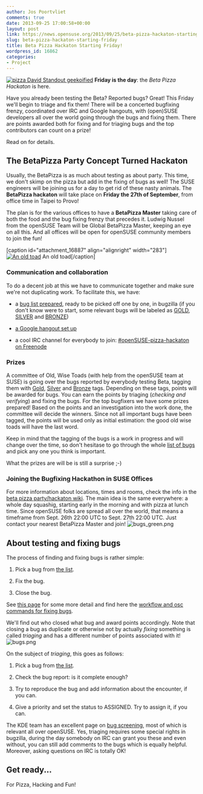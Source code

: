 ```yaml
---
author: Jos Poortvliet
comments: true
date: 2013-09-25 17:00:58+00:00
layout: post
link: https://news.opensuse.org/2013/09/25/beta-pizza-hackaton-starting-friday/
slug: beta-pizza-hackaton-starting-friday
title: Beta Pizza Hackaton Starting Friday!
wordpress_id: 16862
categories:
- Project
---
```


[![pizza David Standout geekoified](//news.opensuse.org/wp-content/uploads/2013/09/pizza-David-Standout-geekoified.png)](//www.flickr.com/photos/standout/)
**Friday is the day**: the _Beta Pizza Hackaton_ is here.

Have you already been testing the Beta? Reported bugs? Great! This Friday we'll begin to triage and fix them! There will be a concerted bugfixing frenzy, coordinated over IRC and Google hangouts, with (open)SUSE developers all over the world going through the bugs and fixing them. There are points awarded both for fixing and for triaging bugs and the top contributors can count on a prize!

Read on for details.<!-- more -->


## The BetaPizza Party Concept Turned Hackaton


Usually, the BetaPizza is as much about testing as about party. This time, we don't skimp on the pizza but add in the fixing of bugs as well! The SUSE engineers will be joining us for a day to get rid of these nasty animals. The **BetaPizza hackaton** will take place on **Friday the 27th of September**, from office time in Taipei to Provo!

The plan is for the various offices to have a **BetaPizza Master** taking care of both the food and the bug fixing frenzy that precedes it. Ludwig Nussel from the openSUSE Team will be Global BetaPizza Master, keeping an eye on all this. And all offices will be open for openSUSE community members to join the fun!

[caption id="attachment_16887" align="alignright" width="283"][![An old toad](//news.opensuse.org/wp-content/uploads/2013/09/Toad-Final.png)](//news.opensuse.org/wp-content/uploads/2013/09/Toad-Final.png) An old toad[/caption]


### Communication and collaboration


To do a decent job at this we have to communicate together and make sure we're not duplicating work. To facilitate this, we have:



	
  * a [bug list prepared](https://bugzilla.novell.com/buglist.cgi?query_format=advanced&bug_status=UNCONFIRMED&bug_status=NEW&bug_status=ASSIGNED&bug_status=NEEDINFO&bug_status=REOPENED&bug_status=VERIFIED&resolution=---&product=openSUSE%2012.3&product=openSUSE%20Factory), ready to be picked off one by one, in bugzilla (if you don't know were to start, some relevant bugs will be labeled as [GOLD](https://bugzilla.novell.com/buglist.cgi?field0-0-0=status_whiteboard&type0-0-0=substring&value0-0-0=GOLD), [SILVER](https://bugzilla.novell.com/buglist.cgi?field0-0-0=status_whiteboard&type0-0-0=substring&value0-0-0=SILVER) and [BRONZE](https://bugzilla.novell.com/buglist.cgi?field0-0-0=status_whiteboard&type0-0-0=substring&value0-0-0=BRONZE))

	
  * [a Google hangout set up](https://plus.google.com/events/csnu5vk431s6b2292dbi911vumc)

	
  * a cool IRC channel for everybody to join: [#openSUSE-pizza-hackaton on Freenode](irc://freenode.net/#openSUSE-pizza-hackaton)




### Prizes


A committee of Old, Wise Toads (with help from the openSUSE team at SUSE) is going over the bugs reported by everybody testing Beta, tagging them with [Gold](https://bugzilla.novell.com/buglist.cgi?field0-0-0=status_whiteboard&type0-0-0=substring&value0-0-0=GOLD), [Silver](https://bugzilla.novell.com/buglist.cgi?field0-0-0=status_whiteboard&type0-0-0=substring&value0-0-0=SILVER) and [Bronze](https://bugzilla.novell.com/buglist.cgi?field0-0-0=status_whiteboard&type0-0-0=substring&value0-0-0=BRONZE) tags. Depending on these tags, points will be awarded for bugs. You can earn the points by triaging (_checking and verifying_) and fixing the bugs. For the top bugfixers we have some prizes prepared! Based on the points and an investigation into the work done, the committee will decide the winners. Since not all important bugs have been tagged, the points will be used only as initial estimation: the good old wise toads will have the last word.

Keep in mind that the tagging of the bugs is a work in progress and will change over the time, so don't hesitase to go through the whole [list of bugs](https://bugzilla.novell.com/buglist.cgi?query_format=advanced&bug_status=UNCONFIRMED&bug_status=NEW&bug_status=ASSIGNED&bug_status=NEEDINFO&bug_status=REOPENED&bug_status=VERIFIED&resolution=---&product=openSUSE%2012.3&product=openSUSE%20Factory) and pick any one you think is important.

What the prizes are will be is still a surprise ;-)


### Joining the Bugfixing Hackathon in SUSE Offices


For more information about locations, times and rooms, check the info in the [beta pizza party/hackaton wiki](https://en.opensuse.org/openSUSE:Beta_pizza_parties#Hackaton_locations). The main idea is the same everywhere: a whole day squashig, starting early in the morning and with pizza at lunch time. Since openSUSE folks are spread all over the world, that means a timeframe from Sept. 26th 22:00 UTC to Sept. 27th 22:00 UTC. Just contact your nearest BetaPizza Master and join!
![bugs_green.png](//news.opensuse.org/wp-content/uploads/2007/08/bugs_green.png)


## About testing and fixing bugs


The process of finding and fixing bugs is rather simple:



	
  1. Pick a bug from [the list](https://bugzilla.novell.com/buglist.cgi?query_format=advanced&bug_status=UNCONFIRMED&bug_status=NEW&bug_status=ASSIGNED&bug_status=NEEDINFO&bug_status=REOPENED&bug_status=VERIFIED&resolution=---&product=openSUSE%2012.3&product=openSUSE%20Factory).

	
  2. Fix the bug.

	
  3. Close the bug.


See [this page](https://en.opensuse.org/openSUSE:Junior_jobs#Do_Some_Bug_Fixing) for some more detail and find here the [workflow and osc commands for fixing bugs](https://en.opensuse.org/openSUSE:Fixing_bugs).

We'll find out who closed what bug and award points accordingly. Note that closing a bug as duplicate or otherwise not by actually _fixing_ something is called _triaging_ and has a different number of points associated with it!
![bugs.png](//news.opensuse.org/wp-content/uploads/2007/08/bugs.png)

On the subject of _triaging_, this goes as follows:



	
  1. Pick a bug from [the list](https://bugzilla.novell.com/buglist.cgi?query_format=advanced&bug_status=UNCONFIRMED&bug_status=NEW&bug_status=ASSIGNED&bug_status=NEEDINFO&bug_status=REOPENED&bug_status=VERIFIED&resolution=---&product=openSUSE%2012.3&product=openSUSE%20Factory).

	
  2. Check the bug report: is it complete enough?

	
  3. Try to reproduce the bug and add information about the encounter, if you can.

	
  4. Give a priority and set the status to ASSIGNED. Try to assign it, if you can.


The KDE team has an excellent page on [bug screening](https://en.opensuse.org/openSUSE:Bug_Screening_KDE), most of which is relevant all over openSUSE. Yes, triaging requires some special rights in bugzilla, during the day somebody on IRC can grant you these and even without, you can still add comments to the bugs which is equally helpful. Moreover, asking questions on IRC is totally OK!


## Get ready...


For Pizza, Hacking and Fun!
